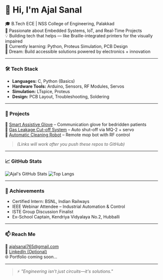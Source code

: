 # 👋 Hi, I'm Ajal Sanal

🎓 B.Tech ECE | NSS College of Engineering, Palakkad  
🔧 Passionate about Embedded Systems, IoT, and Real-Time Projects  
💡 Building tech that helps — like Braille-integrated printers for the visually impaired  
🌱 Currently learning: Python, Proteus Simulation, PCB Design  
🚀 Dream: Build accessible solutions powered by electronics + innovation  

---

### 🛠️ Tech Stack
- **Languages:** C, Python (Basics)  
- **Hardware Tools:** Arduino, Sensors, RF Modules, Servos  
- **Simulation:** LTspice, Proteus  
- **Design:** PCB Layout, Troubleshooting, Soldering  

---

### 💼 Projects
🔹 [Smart Assistive Glove](https://github.com/yourusername/assistive-glove) – Communication glove for bedridden patients  
🔹 [Gas Leakage Cut-off System](https://github.com/yourusername/gas-safety-system) – Auto shut-off via MQ-2 + servo  
🔹 [Automatic Cleaning Robot](https://github.com/yourusername/floor-cleaner) – Remote mop bot with RF control  

> *(Links will work after you push these repos to GitHub)*

---

### 📈 GitHub Stats

![Ajal's GitHub Stats](https://github-readme-stats.vercel.app/api?username=ajalsanal&show_icons=true&theme=react)
![Top Langs](https://github-readme-stats.vercel.app/api/top-langs/?username=ajalsanal&layout=compact&theme=react)

---

### 🏅 Achievements
- Certified Intern: BSNL, Indian Railways  
- IEEE Webinar Attendee – Industrial Automation & Control  
- ISTE Group Discussion Finalist  
- Ex-School Captain, Kendriya Vidyalaya No.2, Hubballi  

---

### 📫 Reach Me
📧 ajalsanal765@gmail.com  
🔗 [LinkedIn (Optional)](https://www.linkedin.com/in/your-profile)  
🌐 Portfolio coming soon...

---

> ⚡ *"Engineering isn't just circuits—it's solutions."*
